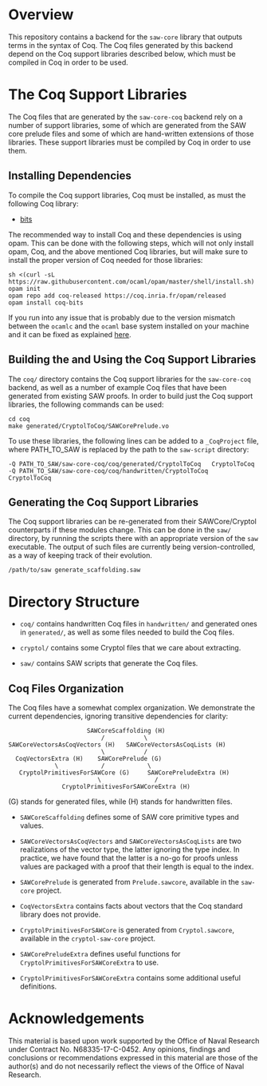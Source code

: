 # Overview

This repository contains a backend for the `saw-core` library that outputs terms
in the syntax of Coq. The Coq files generated by this backend depend on the Coq
support libraries described below, which must be compiled in Coq in order to be
used.


# The Coq Support Libraries

The Coq files that are generated by the `saw-core-coq` backend rely on a number
of support libraries, some of which are generated from the SAW core prelude
files and some of which are hand-written extensions of those libraries. These
support libraries must be compiled by Coq in order to use them.


## Installing Dependencies

To compile the Coq support libraries, Coq must be installed, as must the
following Coq library:

* [bits](https://github.com/coq-community/bits)

The recommended way to install Coq and these dependencies is using opam. This
can be done with the following steps, which will not only install opam, Coq, and
the above mentioned Coq libraries, but will make sure to install the proper
version of Coq needed for those libraries:

```
sh <(curl -sL https://raw.githubusercontent.com/ocaml/opam/master/shell/install.sh)
opam init
opam repo add coq-released https://coq.inria.fr/opam/released
opam install coq-bits
```

If you run into any issue that is probably due to the version mismatch between the `ocamlc` 
and the `ocaml` base system installed on your machine and it can be fixed as explained 
[here](https://github.com/ocaml/opam/issues/3708).


## Building the and Using the Coq Support Libraries

The `coq/` directory contains the Coq support libraries for the `saw-core-coq`
backend, as well as a number of example Coq files that have been generated from
existing SAW proofs. In order to build just the Coq support libraries, the
following commands can be used:

```
cd coq
make generated/CryptolToCoq/SAWCorePrelude.vo
```

To use these libraries, the following lines can be added to a `_CoqProject`
file, where PATH_TO_SAW is replaced by the path to the `saw-script` directory:

```
-Q PATH_TO_SAW/saw-core-coq/coq/generated/CryptolToCoq   CryptolToCoq
-Q PATH_TO_SAW/saw-core-coq/coq/handwritten/CryptolToCoq   CryptolToCoq
```


## Generating the Coq Support Libraries

The Coq support libraries can be re-generated from their SAWCore/Cryptol
counterparts if these modules change.  This can be done in the `saw/` directory,
by running the scripts there with an appropriate version of the `saw`
executable.  The output of such files are currently being version-controlled, as
a way of keeping track of their evolution.

```
/path/to/saw generate_scaffolding.saw
```


# Directory Structure

* `coq/` contains handwritten Coq files in `handwritten/` and generated ones in
  `generated/`, as well as some files needed to build the Coq files.

* `cryptol/` contains some Cryptol files that we care about extracting.

* `saw/` contains SAW scripts that generate the Coq files.


## Coq Files Organization

The Coq files have a somewhat complex organization.  We demonstrate the current
dependencies, ignoring transitive dependencies for clarity:

```
                      SAWCoreScaffolding (H)
                          /           \
SAWCoreVectorsAsCoqVectors (H)   SAWCoreVectorsAsCoqLists (H)
                          \           /
  CoqVectorsExtra (H)    SAWCorePrelude (G)
             \            /            \
   CryptolPrimitivesForSAWCore (G)     SAWCorePreludeExtra (H)
                         \               /
               CryptolPrimitivesForSAWCoreExtra (H)

```

(G) stands for generated files, while (H) stands for handwritten files.

* `SAWCoreScaffolding` defines some of SAW core primitive types and values.

* `SAWCoreVectorsAsCoqVectors` and `SAWCoreVectorsAsCoqLists` are two
  realizations of the vector type, the latter ignoring the type index. In
  practice, we have found that the latter is a no-go for proofs unless
  values are packaged with a proof that their length is equal to the index.

* `SAWCorePrelude` is generated from `Prelude.sawcore`, available in the
  `saw-core` project.

* `CoqVectorsExtra` contains facts about vectors that the Coq standard library
  does not provide.

* `CryptolPrimitivesForSAWCore` is generated from `Cryptol.sawcore`, available
  in the `cryptol-saw-core` project.

* `SAWCorePreludeExtra` defines useful functions for
  `CryptolPrimitivesForSAWCoreExtra` to use.

* `CryptolPrimitivesForSAWCoreExtra` contains some additional useful
  definitions.


# Acknowledgements

This material is based upon work supported by the Office of Naval
Research under Contract No. N68335-17-C-0452. Any opinions, findings and
conclusions or recommendations expressed in this material are those of
the author(s) and do not necessarily reflect the views of the Office of
Naval Research.
